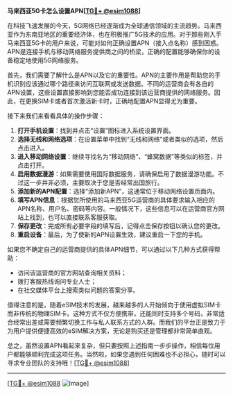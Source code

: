 **马来西亚5G卡怎么设置APN[[TG💪+ @esim1088](https://t.me/s/esim1088)]**

在科技飞速发展的今天，5G网络已经逐渐成为全球通信领域的主流趋势。马来西亚作为东南亚地区的重要经济体，也在积极推广5G技术的应用。对于那些刚入手马来西亚5G卡的用户来说，可能对如何正确设置APN（接入点名称）感到困惑。APN是连接手机与移动网络服务提供商之间的桥梁，正确的配置能够确保你的设备稳定地使用5G网络服务。

首先，我们需要了解什么是APN以及它的重要性。APN的主要作用是帮助您的手机识别应该通过哪个路径来访问互联网或发送数据。不同的运营商会有各自的APN设置，这些设置直接影响到您能否成功连接到该运营商提供的网络服务。因此，在更换SIM卡或者首次激活新卡时，正确地配置APN显得尤为重要。

接下来我们来看看具体的操作步骤：

1. **打开手机设置**：找到并点击“设置”图标进入系统设置界面。
2. **选择无线和网络选项**：在设置菜单中找到“无线和网络”或者类似的选项，然后点击进入。
3. **进入移动网络设置**：继续寻找名为“移动网络”、“蜂窝数据”等类似的标签，并点击打开。
4. **启用数据漫游**：如果需要使用国际数据服务，请确保启用了数据漫游功能。不过这一步并非必须，主要取决于您是否经常出国旅行。
5. **添加新的APN配置**：选择“添加新APN”，这通常位于移动网络设置页面内。
6. **填写APN信息**：根据您所使用的马来西亚5G运营商的具体要求输入相应的APN名称、用户名、密码等内容。一般情况下，这些信息可以在运营商官方网站上找到，也可以直接联系客服获取。
7. **保存更改**：完成所有必要字段的填写后，记得点击保存按钮以确认您的更改。
8. **重启设备**：最后，为了使新的APN设置生效，建议重启一下您的手机。

如果您不确定自己的运营商提供的具体APN细节，可以通过以下几种方式获得帮助：
- 访问该运营商的官方网站查询相关资料；
- 拨打客服热线询问专业人士；
- 在社交媒体平台上搜索类似问题的答案分享。

值得注意的是，随着eSIM技术的发展，越来越多的人开始倾向于使用虚拟SIM卡而非传统的物理SIM卡。这种方式不仅方便携带，还能同时支持多个号码，非常适合经常出差或需要频繁切换工作与私人联系方式的人群。而我们的平台正是致力于为用户提供便捷高效的eSIM解决方案，无论是购买还是管理都非常简单直观。

总之，虽然设置APN看起来复杂，但只要按照上述指南一步步操作，相信每位用户都能够顺利完成这项任务。当然啦，如果您遇到任何困难也不必担心，随时可以寻求专业团队的支持哦！[[TG💪+ @esim1088](https://t.me/s/esim1088)]

---

[[TG💪+ @esim1088](https://t.me/s/esim1088) ![Image](https://i.postimg.cc/4NQfJmqS/Snipaste-2025-05-13-00-14-12.png)]
